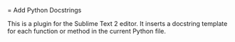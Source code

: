 = Add Python Docstrings

This is a plugin for the Sublime Text 2 editor. It inserts a docstring template for each function or method in the current Python file. 